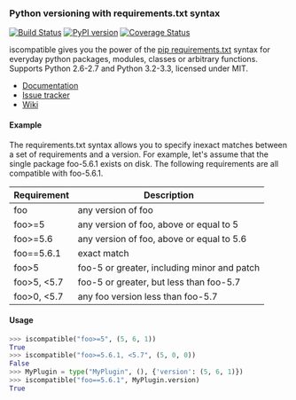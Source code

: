 ### Python versioning with requirements.txt syntax

[![Build Status][travis]][travis_repo]
[![PyPI version][pypi]][pypi_repo]
[![Coverage Status][cover]][cover_repo]

iscompatible gives you the power of the [pip requirements.txt][req]
syntax for everyday python packages, modules, classes or arbitrary
functions. Supports Python 2.6-2.7 and Python 3.2-3.3, licensed under MIT.

[req]: https://pip.readthedocs.org/en/1.1/requirements.html

- [Documentation][]
- [Issue tracker][]
- [Wiki][]

[Wiki]: https://github.com/mottosso/iscompatible/wiki
[Issue tracker]: https://github.com/mottosso/iscompatible/issues
[Documentation]: http://iscompatible.readthedocs.org

#### Example

The requirements.txt syntax allows you to specify inexact matches
between a set of requirements and a version. For example, let's
assume that the single package foo-5.6.1 exists on disk. The
following requirements are all compatible with foo-5.6.1.

|Requirement | Description
|------------|--------------------------------------------------
|foo         |any version of foo
|foo>=5      |any version of foo, above or equal to 5
|foo>=5.6    |any version of foo, above or equal to 5.6
|foo==5.6.1  |exact match
|foo>5       |foo-5 or greater, including minor and patch
|foo>5, <5.7 |foo-5 or greater, but less than foo-5.7
|foo>0, <5.7 |any foo version less than foo-5.7

#### Usage

```python
>>> iscompatible("foo>=5", (5, 6, 1))
True
>>> iscompatible("foo>=5.6.1, <5.7", (5, 0, 0))
False
>>> MyPlugin = type("MyPlugin", (), {'version': (5, 6, 1)})
>>> iscompatible("foo==5.6.1", MyPlugin.version)
True
```

[travis]: https://travis-ci.org/mottosso/iscompatible.svg?branch=master
[travis_repo]: https://travis-ci.org/mottosso/iscompatible
[pypi]: https://badge.fury.io/py/iscompatible.svg
[pypi_repo]: http://badge.fury.io/py/iscompatible
[cover]: https://coveralls.io/repos/mottosso/iscompatible/badge.png?branch=master
[cover_repo]: https://coveralls.io/r/mottosso/iscompatible?branch=master